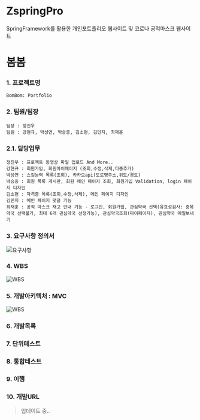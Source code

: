 # ZspringPro
SpringFramework를 활용한 개인포트폴리오 웹사이트 및 코로나 공적마스크 웹사이트

# 봄봄

### 1. 프로젝트명
```
BomBom: Portfolio
```
### 2. 팀원/팀장
```
팀장 : 정진우
팀원 : 강현규, 박성연, 박승종, 김소현, 김민지, 최재훈
```
### 2.1. 담당업무
```
정진우 : 프로젝트 동영상 파일 업로드 And More..
강현규 : 회원가입, 회원마이페이지 (조회,수정,삭제,다중추가) 
박성연 : 스킬능력 목록(조회), 카카오api(도로명주소,위도/경도)
박승종 : 회원 목록 게시판, 회원 메인 페이지 조회, 회원가입 Validation, login 페이지 디자인
김소현 : 자격증 목록(조회,수정,삭제), 메인 페이지 디자인
김민지 : 메인 페이지 댓글 기능
최재훈 : 공적 마스크 재고 안내 기능 - 로그인, 회원가입, 관심약국 선택(유효성검사: 중복약국 선택불가, 최대 6개 관심약국 선정가능), 관심약국조회(마이페이지), 관심약국 메일보내기
```
### 3. 요구사항 정의서
![요구사항](https://github.com/choijaehoon1/ZspringPro/blob/master/bombom_%EC%9A%94%EA%B5%AC%EC%82%AC%ED%95%AD%EC%A0%95%EC%9D%98%EC%84%9C.png "이미지설명") 
### 4. WBS
![WBS](https://github.com/choijaehoon1/ZspringPro/blob/master/bombom_WBS.png "이미지설명") 
### 5. 개발아키텍처 : MVC
![WBS](https://github.com/choijaehoon1/ZspringPro/blob/master/spring-mvc-architecture.png "이미지설명") 
### 6. 개발목록

### 7. 단위테스트

### 8. 통합테스트

### 9. 이행

### 10. 개발URL


> 업데이트 중..

